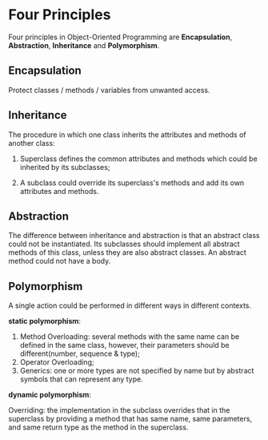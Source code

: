 # Four Principles

Four principles in Object-Oriented Programming are **Encapsulation**, **Abstraction**, **Inheritance** and **Polymorphism**.

## Encapsulation

Protect classes / methods / variables from unwanted access.

## Inheritance

The procedure in which one class inherits the attributes and methods of another class:

1. Superclass defines the common attributes and methods which could be inherited by its subclasses;

2. A subclass could override its superclass's methods and add its own attributes and methods.

## Abstraction

The difference between inheritance and abstraction is that an abstract class could not be instantiated. Its subclasses should implement all abstract methods of this class, unless they are also abstract classes. An abstract method could not have a body.

## Polymorphism

A single action could be performed in different ways in different contexts.

**static polymorphism**:

1. Method Overloading: several methods with the same name can be defined in the same class, however, their parameters should be different(number, sequence & type);
2. Operator Overloading;
3. Generics: one or more types are not specified by name but by abstract symbols that can represent any type.

**dynamic polymorphism**:

Overriding: the implementation in the subclass overrides that in the superclass by providing a method that has same name, same parameters, and same return type as the method in the superclass.